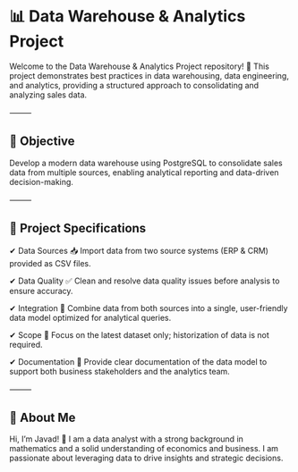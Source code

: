 # 📊 Data Warehouse & Analytics Project

Welcome to the Data Warehouse & Analytics Project repository! 🚀
This project demonstrates best practices in data warehousing, data engineering, and analytics, providing a structured approach to consolidating and analyzing sales data.

⸻

## 🎯 Objective

Develop a modern data warehouse using PostgreSQL to consolidate sales data from multiple sources, enabling analytical reporting and data-driven decision-making.

⸻

## 📌 Project Specifications

✔ Data Sources 📥
Import data from two source systems (ERP & CRM) provided as CSV files.

✔ Data Quality ✅
Clean and resolve data quality issues before analysis to ensure accuracy.

✔ Integration 🔗
Combine data from both sources into a single, user-friendly data model optimized for analytical queries.

✔ Scope 🎯
Focus on the latest dataset only; historization of data is not required.

✔ Documentation 📄
Provide clear documentation of the data model to support both business stakeholders and the analytics team.

⸻

## 👤 About Me

Hi, I’m Javad! 👋
I am a data analyst with a strong background in mathematics and a solid understanding of economics and business. I am passionate about leveraging data to drive insights and strategic decisions.
